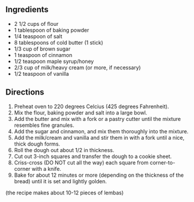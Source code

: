<div id="wikitext">

<span id="ingredients"></span>

Ingredients
-----------

-   2 1/2 cups of flour
-   1 tablespoon of baking powder
-   1/4 teaspoon of salt
-   8 tablespoons of cold butter (1 stick)
-   1/3 cup of brown sugar
-   1 teaspoon of cinnamon
-   1/2 teaspoon maple syrup/honey
-   2/3 cup of milk/heavy cream (or more, if necessary)
-   1/2 teaspoon of vanilla

<span id="directions"></span>

Directions
----------

1.  Preheat oven to 220 degrees Celcius (425 degrees Fahrenheit).
2.  Mix the flour, baking powder and salt into a large bowl.
3.  Add the butter and mix with a fork or a pastry cutter until the
    mixture resembles fine granules.
4.  Add the sugar and cinnamon, and mix them thoroughly into the
    mixture.
5.  Add the milk/cream and vanilla and stir them in with a fork until a
    nice, thick dough forms.
6.  Roll the dough out about 1/2 in thickness.
7.  Cut out 3-inch squares and transfer the dough to a cookie sheet.
8.  Criss-cross (DO NOT cut all the way) each square from
    corner-to-corner with a knife.
9.  Bake for about 12 minutes or more (depending on the thickness of the
    bread) until it is set and lightly golden.

(the recipe makes about 10-12 pieces of lembas)

<div class="vspace">

</div>

<div style="display: none;">

<span id="nutrition"></span>

Nutrition info
--------------

</div>

<div class="vspace">

</div>

<div style="display: none;">

<span id="variations"></span>

Variations
----------

</div>

<div class="vspace">

</div>

<div style="display: none;">

<span id="comments"></span>

Comments
--------

</div>

<div class="vspace">

</div>

<div style="display: none;">

Summary: elvish bread Parent:(Recipes.)<span
class="wikiword">[BakedGoods](http://wiki.tamouse.org?n=Recipes.BakedGoods?action=print)</span>
<span
class="wikiword">[IncludeMe](http://wiki.tamouse.org?n=Recipes.IncludeMe?action=edit)[?](http://wiki.tamouse.org?n=Recipes.IncludeMe?action=edit)</span>:[Recipes.BakedGoods](http://wiki.tamouse.org?n=Recipes.BakedGoods?action=print)
Source: <http://recipes.sparkpeople.com/recipe-detail.asp?recipe=267358>
Categories:[Recipes](http://wiki.tamouse.org?n=Category.Recipes),
[BakedGoods](http://wiki.tamouse.org?n=Category.BakedGoods) Tags: soda
bread, elvish bread, tolkein, LOTR

</div>

</div>
